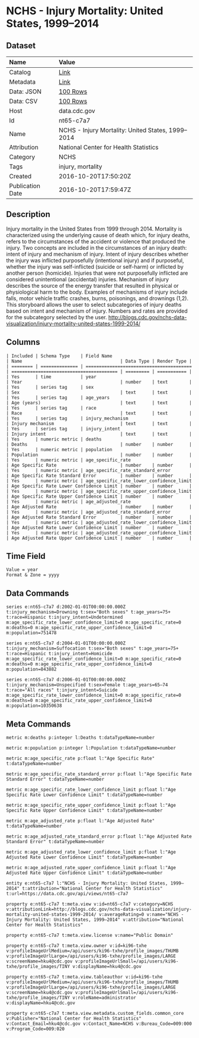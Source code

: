 # NCHS - Injury Mortality: United States, 1999–2014

## Dataset

| Name | Value |
| :--- | :---- |
| Catalog | [Link](https://catalog.data.gov/dataset/nchs-injury-mortality-united-states-1999a2014) |
| Metadata | [Link](https://data.cdc.gov/api/views/nt65-c7a7) |
| Data: JSON | [100 Rows](https://data.cdc.gov/api/views/nt65-c7a7/rows.json?max_rows=100) |
| Data: CSV | [100 Rows](https://data.cdc.gov/api/views/nt65-c7a7/rows.csv?max_rows=100) |
| Host | data.cdc.gov |
| Id | nt65-c7a7 |
| Name | NCHS - Injury Mortality: United States, 1999–2014 |
| Attribution | National Center for Health Statistics |
| Category | NCHS |
| Tags | injury, mortality |
| Created | 2016-10-20T17:50:20Z |
| Publication Date | 2016-10-20T17:59:47Z |

## Description

Injury mortality in the United States from 1999 through 2014. Mortality is characterized using the underlying cause of death which, for injury deaths, refers to the circumstances of the accident or violence that produced the injury. Two concepts are included in the circumstances of an injury death: intent of injury and mechanism of injury. Intent of injury describes whether the injury was inflicted purposefully (intentional injury) and if purposeful, whether the injury was self-inflicted (suicide or self-harm) or inflicted by another person (homicide). Injuries that were not purposefully inflicted are considered unintentional (accidental) injuries. Mechanism of injury describes the source of the energy transfer that resulted in physical or physiological harm to the body. Examples of mechanisms of injury include falls, motor vehicle traffic crashes, burns, poisonings, and drownings (1,2). This storyboard allows the user to select subcategories of injury deaths based on intent and mechanism of injury. Numbers and rates are provided for the subcategory selected by the user.
http://blogs.cdc.gov/nchs-data-visualization/injury-mortality-united-states-1999-2014/

## Columns

```ls
| Included | Schema Type    | Field Name                               | Name                                     | Data Type | Render Type |
| ======== | ============== | ======================================== | ======================================== | ========= | =========== |
| Yes      | time           | year                                     | Year                                     | number    | text        |
| Yes      | series tag     | sex                                      | Sex                                      | text      | text        |
| Yes      | series tag     | age_years                                | Age (years)                              | text      | text        |
| Yes      | series tag     | race                                     | Race                                     | text      | text        |
| Yes      | series tag     | injury_mechanism                         | Injury mechanism                         | text      | text        |
| Yes      | series tag     | injury_intent                            | Injury intent                            | text      | text        |
| Yes      | numeric metric | deaths                                   | Deaths                                   | number    | number      |
| Yes      | numeric metric | population                               | Population                               | number    | number      |
| Yes      | numeric metric | age_specific_rate                        | Age Specific Rate                        | number    | number      |
| Yes      | numeric metric | age_specific_rate_standard_error         | Age Specific Rate Standard Error         | number    | number      |
| Yes      | numeric metric | age_specific_rate_lower_confidence_limit | Age Specific Rate Lower Confidence Limit | number    | number      |
| Yes      | numeric metric | age_specific_rate_upper_confidence_limit | Age Specific Rate Upper Confidence Limit | number    | number      |
| Yes      | numeric metric | age_adjusted_rate                        | Age Adjusted Rate                        | number    | number      |
| Yes      | numeric metric | age_adjusted_rate_standard_error         | Age Adjusted Rate Standard Error         | number    | number      |
| Yes      | numeric metric | age_adjusted_rate_lower_confidence_limit | Age Adjusted Rate Lower Confidence Limit | number    | number      |
| Yes      | numeric metric | age_adjusted_rate_upper_confidence_limit | Age Adjusted Rate Upper Confidence Limit | number    | number      |
```

## Time Field

```ls
Value = year
Format & Zone = yyyy
```

## Data Commands

```ls
series e:nt65-c7a7 d:2002-01-01T00:00:00.000Z t:injury_mechanism=Drowning t:sex="Both sexes" t:age_years=75+ t:race=Hispanic t:injury_intent=Undetermined m:age_specific_rate_lower_confidence_limit=0 m:age_specific_rate=0 m:deaths=0 m:age_specific_rate_upper_confidence_limit=0 m:population=751478

series e:nt65-c7a7 d:2004-01-01T00:00:00.000Z t:injury_mechanism=Suffocation t:sex="Both sexes" t:age_years=75+ t:race=Hispanic t:injury_intent=Homicide m:age_specific_rate_lower_confidence_limit=0 m:age_specific_rate=0 m:deaths=0 m:age_specific_rate_upper_confidence_limit=0 m:population=843882

series e:nt65-c7a7 d:2006-01-01T00:00:00.000Z t:injury_mechanism=Unspecified t:sex=Female t:age_years=65–74 t:race="All races" t:injury_intent=Suicide m:age_specific_rate_lower_confidence_limit=0 m:age_specific_rate=0 m:deaths=0 m:age_specific_rate_upper_confidence_limit=0 m:population=10350638
```

## Meta Commands

```ls
metric m:deaths p:integer l:Deaths t:dataTypeName=number

metric m:population p:integer l:Population t:dataTypeName=number

metric m:age_specific_rate p:float l:"Age Specific Rate" t:dataTypeName=number

metric m:age_specific_rate_standard_error p:float l:"Age Specific Rate Standard Error" t:dataTypeName=number

metric m:age_specific_rate_lower_confidence_limit p:float l:"Age Specific Rate Lower Confidence Limit" t:dataTypeName=number

metric m:age_specific_rate_upper_confidence_limit p:float l:"Age Specific Rate Upper Confidence Limit" t:dataTypeName=number

metric m:age_adjusted_rate p:float l:"Age Adjusted Rate" t:dataTypeName=number

metric m:age_adjusted_rate_standard_error p:float l:"Age Adjusted Rate Standard Error" t:dataTypeName=number

metric m:age_adjusted_rate_lower_confidence_limit p:float l:"Age Adjusted Rate Lower Confidence Limit" t:dataTypeName=number

metric m:age_adjusted_rate_upper_confidence_limit p:float l:"Age Adjusted Rate Upper Confidence Limit" t:dataTypeName=number

entity e:nt65-c7a7 l:"NCHS - Injury Mortality: United States, 1999–2014" t:attribution="National Center for Health Statistics" t:url=https://data.cdc.gov/api/views/nt65-c7a7

property e:nt65-c7a7 t:meta.view v:id=nt65-c7a7 v:category=NCHS v:attributionLink=http://blogs.cdc.gov/nchs-data-visualization/injury-mortality-united-states-1999-2014/ v:averageRating=0 v:name="NCHS - Injury Mortality: United States, 1999–2014" v:attribution="National Center for Health Statistics"

property e:nt65-c7a7 t:meta.view.license v:name="Public Domain"

property e:nt65-c7a7 t:meta.view.owner v:id=ki96-txhe v:profileImageUrlMedium=/api/users/ki96-txhe/profile_images/THUMB v:profileImageUrlLarge=/api/users/ki96-txhe/profile_images/LARGE v:screenName=hku4@cdc.gov v:profileImageUrlSmall=/api/users/ki96-txhe/profile_images/TINY v:displayName=hku4@cdc.gov

property e:nt65-c7a7 t:meta.view.tableauthor v:id=ki96-txhe v:profileImageUrlMedium=/api/users/ki96-txhe/profile_images/THUMB v:profileImageUrlLarge=/api/users/ki96-txhe/profile_images/LARGE v:screenName=hku4@cdc.gov v:profileImageUrlSmall=/api/users/ki96-txhe/profile_images/TINY v:roleName=administrator v:displayName=hku4@cdc.gov

property e:nt65-c7a7 t:meta.view.metadata.custom_fields.common_core v:Publisher="National Center for Health Statistics" v:Contact_Email=hku4@cdc.gov v:Contact_Name=NCHS v:Bureau_Code=009:000 v:Program_Code=009:020
```